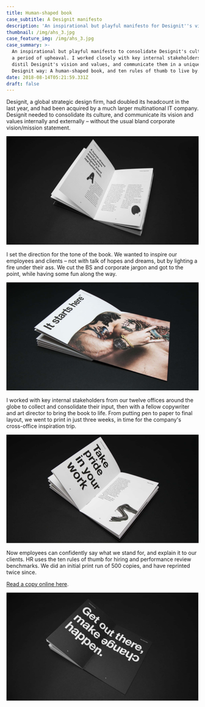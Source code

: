 ```yaml
---
title: Human-shaped book
case_subtitle: A Designit manifesto
description: 'An inspirational but playful manifesto for Designit''s vision and values '
thumbnail: /img/ahs_3.jpg
case_feature_img: /img/ahs_3.jpg
case_summary: >-
  An inspirational but playful manifesto to consolidate Designit's culture after
  a period of upheaval. I worked closely with key internal stakeholders to
  distil Designit's vision and values, and communicate them in a uniquely
  Designit way: A human-shaped book, and ten rules of thumb to live by. 
date: 2018-08-14T05:21:59.331Z
draft: false
---
```

Designit, a global strategic design firm, had doubled its headcount in the last year, and had been acquired by a much larger multinational IT company. Designit needed to consolidate its culture, and communicate its vision and values internally and externally – without the usual bland corporate vision/mission statement. 

![A human-shaped world is where everything is designed around real human needs](/img/ahs_1_1.jpg)

I set the direction for the tone of the book. We wanted to inspire our employees and clients – not with talk of hopes and dreams, but by lighting a fire under their ass. We cut the BS and corporate jargon and got to the point, while having some fun along the way.  

![It starts here](/img/ahs_1_2.jpg)

I worked with key internal stakeholders from our twelve offices around the globe to collect and consolidate their input, then with a fellow copywriter and art director to bring the book to life. From putting pen to paper to final layout, we went to print in just three weeks, in time for the company's cross-office inspiration trip. 

![#5 Take pride in your work ](/img/ahs_1_0000_dsc06527-2.jpg)

Now employees can confidently say what we stand for, and explain it to our clients. HR uses the ten rules of thumb for hiring and performance review benchmarks. We did an initial print run of 500 copies, and have reprinted twice since.

[Read a copy online here](https://issuu.com/designit/docs/human_shaped_world).

![Get out there, and make change happen](/img/ahs_1_0012_dsc06563-2.jpg)
